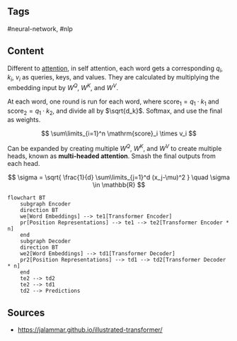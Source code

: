 ---
---

## Tags

#neural-network, #nlp

## Content

Different to [attention](NN-Attention), in self attention, each word gets a corresponding $q_i$, $k_i$, $v_i$ as queries, keys, and values. They are calculated by multiplying the embedding input by $W^Q$, $W^K$, and $W^V$.

At each word, one round is run for each word, where $\mathrm{score}_1 = q_1 \cdot k_1$ and $\mathrm{score}_2 = q_1 \cdot k_2$, and divide all by $\sqrt{d_k}$. Softmax, and use the final as weights.

$$
\sum\limits_{i=1}^n \mathrm{score}_i \times v_i
$$

Can be expanded by creating multiple $W^Q$, $W^K$, and $W^V$ to create multiple heads, known as **multi-headed attention**. Smash the final outputs from each head.

$$
\sigma = \sqrt{
\frac{1}{d}
\sum\limits_{j=1}^d
(x_j-\mu)^2
}
\quad
\sigma \in \mathbb{R}
$$

```mermaid
flowchart BT
    subgraph Encoder
    direction BT
    we[Word Embeddings] --> te1[Transformer Encoder]
    pr[Position Representations] --> te1 --> te2[Transformer Encoder * n]
    end
    subgraph Decoder
    direction BT
    we2[Word Embeddings] --> td1[Transformer Decoder]
    pr2[Position Representations] --> td1 --> td2[Transformer Decoder * n]
    end
    te2 --> td2
    te2 --> td1
    td2 --> Predictions
```

## Sources

- <https://jalammar.github.io/illustrated-transformer/>

